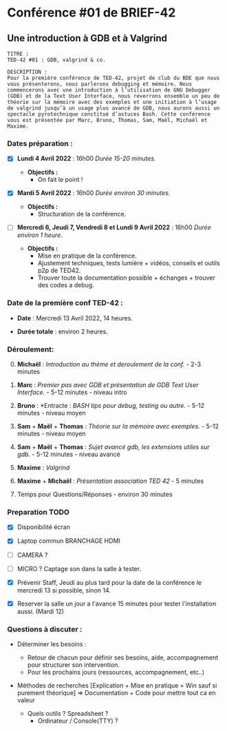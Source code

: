 # Conférence #01 de BRIEF-42
## Une introduction à GDB et à Valgrind

```
TITRE : 
TED-42 #01 : GDB, valgrind & co.

DESCRIPTION :
Pour la première conférence de TED-42, projet de club du BDE que nous vous présenterons, nous parlerons debugging et mémoire. Nous commencerons avec une introduction à l’utilisation de GNU Debugger (GDB) et de la Text User Interface, nous reverrons ensemble un peu de théorie sur la mémoire avec des exemples et une initiation à l’usage de valgrind jusqu’à un usage plus avancé de GDB, nous aurons aussi un spectacle pyrotechnique constitué d’astuces Bash. Cette conférence vous est présentée par Marc, Bruno, Thomas, Sam, Maël, Michaël et Maxime.
```

### Dates préparation :

* [x] **Lundi 4 Avril 2022** : 16h00
*Durée 15-20 minutes.*
	* **Objectifs :**  
		* On fait le point !

* [x] **Mardi 5 Avril 2022** : 16h00
*Durée environ 30 minutes.*
	* **Objectifs :**  
		* Structuration de la conférence.

* [ ] **Mercredi 6, Jeudi 7, Vendredi 8 et Lundi 9 Avril 2022** : 16h00
*Durée environ 1 heure.*
	* **Objectifs :**  
		* Mise en pratique de la conférence.  
		* Ajustement techniques, tests lumière + vidéos, conseils et outils p2p de TED42.
		* Trouver toute la documentation possible + échanges + trouver des codes a debug.


### Date de la première conf TED-42 :

* **Date** : Mercredi 13 Avril 2022, 14 heures.

* **Durée totale** : environ 2 heures.


### Déroulement:

0. **Michaël** : *Introduction au thème et deroulement de la conf.* - 2-3 minutes

1. **Marc** : *Premier pas avec GDB et présentation de GDB Text User Interface.* - 5-12 minutes - niveau intro

2. **Bruno** : *Entracte : *BASH tips pour debug, testing ou autre.* - 5-12 minutes - niveau moyen

3. **Sam** + **Maël** + **Thomas** : *Théorie sur la mémoire avec exemples.* - 5-12 minutes - niveau moyen

4. **Sam** + **Maël** + **Thomas** : *Sujet avancé gdb, les extensions utiles sur gdb.* - 5-12 minutes - niveau avancé

5. **Maxime** : *Valgrind*

5. **Maxime** + **Michaël** : *Présentation association TED 42* - 5 minutes

6. Temps pour Questions/Réponses - environ 30 minutes


### Preparation TODO

* [x] Disponibilité écran
* [x] Laptop commun BRANCHAGE HDMI
* [ ] CAMERA ?
* [ ] MICRO ? Captage son dans la salle à tester.
* [x] Prévenir Staff, Jeudi au plus tard pour la date de la conférence le mercredi 13 si possible, sinon 14.
* [x] Reserver la salle un jour a l'avance 15 minutes pour tester l'installation aussi. (Mardi 12)


### Questions à discuter :

* Déterminer les besoins :
	* Retour de chacun pour définir ses besoins, aide, accompagnement pour structurer son intervention. 
	* Pour les prochains jours (ressources, accompagnement, etc..)

* Méthodes de recherches [Explication + Mise en pratique = Win sauf si purement théorique] => Documentation + Code pour mettre tout ca en valeur
	* Quels outils ? Spreadsheet ?
 		* Ordinateur / Console(TTY) ?
